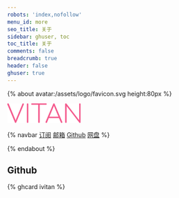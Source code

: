 ```yaml
---
robots: 'index,nofollow'
menu_id: more
seo_title: 关于
sidebar: ghuser, toc
toc_title: 关于
comments: false
breadcrumb: true
header: false
ghuser: true
---
```


{% about avatar:/assets/logo/favicon.svg height:80px %}

<img height="45px" alt="VITAN" src="/assets/logo/ming.svg">


{% navbar
[订阅](/xml/atom.xml) 
[邮箱](mailto:vitanyeung@gmail.com)
[Github](https://github.com/ivitan)
[网盘](https://pan.ivitan.com) %}

{% endabout %}
## Github
{% ghcard ivitan %}
